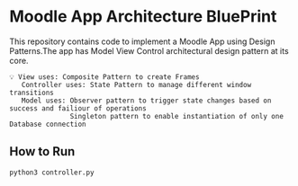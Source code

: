 # Moodle App Architecture BluePrint
This repository contains  code to implement a Moodle App using Design Patterns.The app has
Model View Control architectural design pattern at its core.

    💡 View uses: Composite Pattern to create Frames
       Controller uses: State Pattern to manage different window transitions
       Model uses: Observer pattern to trigger state changes based on success and failiour of operations
                   Singleton pattern to enable instantiation of only one Database connection
    
## How to Run

    python3 controller.py































